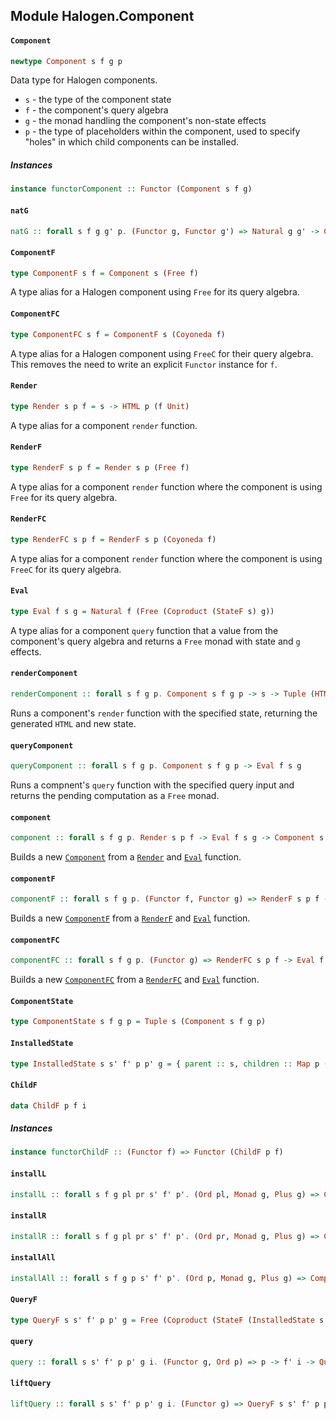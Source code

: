 ## Module Halogen.Component

#### `Component`

``` purescript
newtype Component s f g p
```

Data type for Halogen components.
- `s` - the type of the component state
- `f` - the component's query algebra
- `g` - the monad handling the component's non-state effects
- `p` - the type of placeholders within the component, used to specify
        "holes" in which child components can be installed.

##### Instances
``` purescript
instance functorComponent :: Functor (Component s f g)
```

#### `natG`

``` purescript
natG :: forall s f g g' p. (Functor g, Functor g') => Natural g g' -> Component s f g p -> Component s f g' p
```

#### `ComponentF`

``` purescript
type ComponentF s f = Component s (Free f)
```

A type alias for a Halogen component using `Free` for its query algebra.

#### `ComponentFC`

``` purescript
type ComponentFC s f = ComponentF s (Coyoneda f)
```

A type alias for a Halogen component using `FreeC` for their query algebra.
This removes the need to write an explicit `Functor` instance for `f`.

#### `Render`

``` purescript
type Render s p f = s -> HTML p (f Unit)
```

A type alias for a component `render` function.

#### `RenderF`

``` purescript
type RenderF s p f = Render s p (Free f)
```

A type alias for a component `render` function where the component is using
`Free` for its query algebra.

#### `RenderFC`

``` purescript
type RenderFC s p f = RenderF s p (Coyoneda f)
```

A type alias for a component `render` function where the component is using
`FreeC` for its query algebra.

#### `Eval`

``` purescript
type Eval f s g = Natural f (Free (Coproduct (StateF s) g))
```

A type alias for a component `query` function that a value from the
component's query algebra and returns a `Free` monad with state and `g`
effects.

#### `renderComponent`

``` purescript
renderComponent :: forall s f g p. Component s f g p -> s -> Tuple (HTML p (f Unit)) s
```

Runs a component's `render` function with the specified state, returning
the generated `HTML` and new state.

#### `queryComponent`

``` purescript
queryComponent :: forall s f g p. Component s f g p -> Eval f s g
```

Runs a compnent's `query` function with the specified query input and
returns the pending computation as a `Free` monad.

#### `component`

``` purescript
component :: forall s f g p. Render s p f -> Eval f s g -> Component s f g p
```

Builds a new [`Component`](#component) from a [`Render`](#render) and
[`Eval`](#eval) function.

#### `componentF`

``` purescript
componentF :: forall s f g p. (Functor f, Functor g) => RenderF s p f -> Eval f s g -> ComponentF s f g p
```

Builds a new [`ComponentF`](#componentf) from a [`RenderF`](#renderf) and
[`Eval`](#eval) function.

#### `componentFC`

``` purescript
componentFC :: forall s f g p. (Functor g) => RenderFC s p f -> Eval f s g -> ComponentFC s f g p
```

Builds a new [`ComponentFC`](#componentfc) from a [`RenderFC`](#renderfc)
and [`Eval`](#eval) function.

#### `ComponentState`

``` purescript
type ComponentState s f g p = Tuple s (Component s f g p)
```

#### `InstalledState`

``` purescript
type InstalledState s s' f' p p' g = { parent :: s, children :: Map p (ComponentState s' f' g p') }
```

#### `ChildF`

``` purescript
data ChildF p f i
```

##### Instances
``` purescript
instance functorChildF :: (Functor f) => Functor (ChildF p f)
```

#### `installL`

``` purescript
installL :: forall s f g pl pr s' f' p'. (Ord pl, Monad g, Plus g) => Component s f (QueryF s s' f' pl p' g) (Either pl pr) -> (pl -> ComponentState s' f' g p') -> Component (InstalledState s s' f' pl p' g) (Coproduct f (ChildF pl f')) g (Either p' pr)
```

#### `installR`

``` purescript
installR :: forall s f g pl pr s' f' p'. (Ord pr, Monad g, Plus g) => Component s f (QueryF s s' f' pr p' g) (Either pl pr) -> (pr -> ComponentState s' f' g p') -> Component (InstalledState s s' f' pr p' g) (Coproduct f (ChildF pr f')) g (Either pl p')
```

#### `installAll`

``` purescript
installAll :: forall s f g p s' f' p'. (Ord p, Monad g, Plus g) => Component s f (QueryF s s' f' p p' g) p -> (p -> ComponentState s' f' g p') -> Component (InstalledState s s' f' p p' g) (Coproduct f (ChildF p f')) g p'
```

#### `QueryF`

``` purescript
type QueryF s s' f' p p' g = Free (Coproduct (StateF (InstalledState s s' f' p p' g)) g)
```

#### `query`

``` purescript
query :: forall s s' f' p p' g i. (Functor g, Ord p) => p -> f' i -> QueryF s s' f' p p' g (Maybe i)
```

#### `liftQuery`

``` purescript
liftQuery :: forall s s' f' p p' g i. (Functor g) => QueryF s s' f' p p' g i -> Free (Coproduct (StateF s) (QueryF s s' f' p p' g)) i
```


